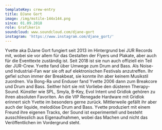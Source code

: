 ```yaml
---
templateKey: crew-entry
title: DJane Gort
image: /img/mstile-144x144.png
since: 01.09.2018
role: Grafikerin
soundcloud: www.soundcloud.com/djane-gort
instagram: 'https://www.instagram.com/djane_gort/'
---
```

Yvette aka DJane Gort fungiert seit 2013 im Hintergrund bei JUR Records mit, wobei sie vor allem für das Gestalten der Flyers und Plakate, aber auch für die Eventtexte zuständig ist. Seit 2018 ist sie nun auch offiziell ein Teil der JUR-Crew. Yvette fand über Umwege zum Drum and Bass. Als Noise- und Industrial-Fan war sie oft auf elektronischen Festivals anzutreffen. Ihr gefiel schon immer der Breakbeat, sie konnte ihn aber keinem Musikstil zuordnen. Via Bong-Ra und Enduser fand Yvette 2006 dann zum Breakcore und Drum and Bass. Seither hört sie mit Vorliebe den düsteren Therapy-Sound. Künstler wie SPL, Smyla, B-Key, Evol Intent und Gridlok gehören zu ihren absoluten Favoriten. An die VIP Renegade Hardware mit Gridlok erinnert sich Yvette im besonders gerne zurück. Mittlerweile gefällt ihr aber auch der liquide, melodiöse Drum and Bass. Yvette produziert mit einem Freund ihre eigenen Tracks, der Sound ist experimentell und besteht ausschliesslich aus Eigenaufnahmen, wobei das Machen und nicht das Veröffentlichen im Vordergrund steht.
